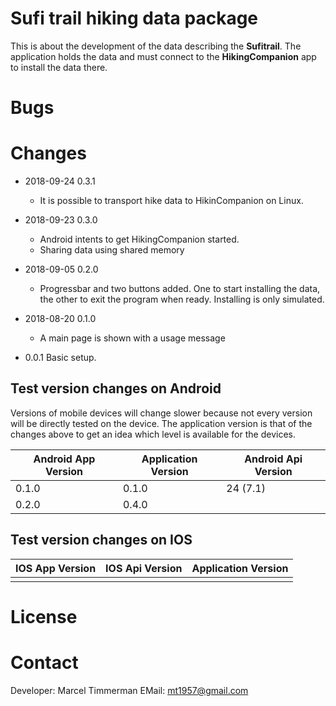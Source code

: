 # Sufi trail hiking data package

This is about the development of the data describing the **Sufitrail**. The application holds the data and must connect to the **HikingCompanion** app to install the data there.

# Bugs

# Changes
* 2018-09-24 0.3.1
  * It is possible to transport hike data to HikinCompanion on Linux.

* 2018-09-23 0.3.0
  * Android intents to get HikingCompanion started.
  * Sharing data using shared memory

* 2018-09-05 0.2.0
  * Progressbar  and two buttons added. One to start installing the data, the other to exit the program when ready. Installing is only simulated.

* 2018-08-20 0.1.0
  * A main page is shown with a usage message

* 0.0.1 Basic setup.

## Test version changes on Android
Versions of mobile devices will change slower because not every version will be directly tested on the device. The application version is that of the changes above to get an idea which level is available for the devices.

| Android App Version | Application Version | Android Api Version |
|---------------------|---------------------|---------------------|
| 0.1.0 | 0.1.0 | 24 (7.1)  |
| 0.2.0 | 0.4.0 | |

## Test version changes on IOS

| IOS App Version | IOS Api Version | Application Version |
|---------------------|---------------------|---------------------|
|                |             |               |

# License

# Contact

Developer: Marcel Timmerman
EMail: mt1957@gmail.com



<!-- references ----------------------------------------------------------- -->
